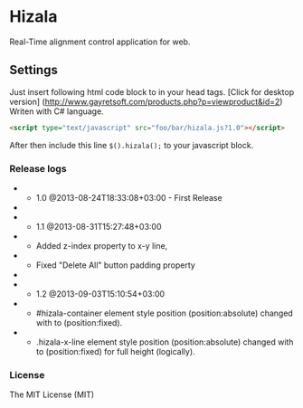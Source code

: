 # Hizala #

Real-Time alignment control application for web.

## Settings ##
Just insert following html code block to in your head tags.
[Click for desktop version] (http://www.gayretsoft.com/products.php?p=viewproduct&id=2)
Writen with C# language.


```html
<script type="text/javascript" src="foo/bar/hizala.js?1.0"></script>
```

After then include this line `$().hizala();` to your javascript block.

### Release logs ###
* - 1.0 @2013-08-24T18:33:08+03:00 - First Release
* 
* - 1.1 @2013-08-31T15:27:48+03:00
*   + Added z-index property to x-y line,
*   + Fixed "Delete All" button padding property
*   
* - 1.2 @2013-09-03T15:10:54+03:00
*   + #hizala-container element style position (position:absolute) changed with to (position:fixed).
*   + .hizala-x-line element style position (position:absolute) changed with to (position:fixed) for full height (logically).

### License ###

The MIT License (MIT)
